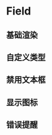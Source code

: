 # Field

## 基础渲染

<demo src="field/basic" />

## 自定义类型

<demo src="field/custom" />

## 禁用文本框

<demo src="field/disabled" />

## 显示图标

<demo src="field/showicon" />

## 错误提醒

<demo src="field/errornotify" />

<api src="field" />
